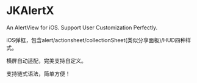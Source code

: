 # JKAlertX
An AlertView for iOS. Support User Customization Perfectly.  

iOS弹框，包含alert/actionsheet/collectionSheet(类似分享面板)/HUD四种样式。  

横屏自动适配，完美支持自定义。  

支持链式语法，简单方便！
